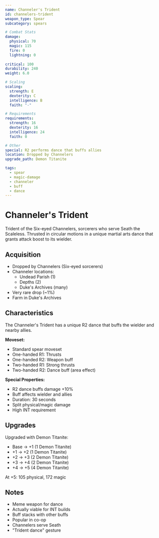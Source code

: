 ```yaml
---
name: Channeler's Trident
id: channelers-trident
weapon_type: Spear
subcategory: spears

# Combat Stats
damage:
  physical: 70
  magic: 115
  fire: 0
  lightning: 0
  
critical: 100
durability: 240
weight: 6.0

# Scaling
scaling:
  strength: E
  dexterity: C
  intelligence: B
  faith: "-"

# Requirements
requirements:
  strength: 16
  dexterity: 16
  intelligence: 24
  faith: 0

# Other
special: R2 performs dance that buffs allies
location: Dropped by Channelers
upgrade_path: Demon Titanite

tags:
  - spear
  - magic-damage
  - channeler
  - buff
  - dance
---
```


# Channeler's Trident

Trident of the Six-eyed Channelers, sorcerers who serve Seath the Scaleless. Thrusted in circular motions in a unique martial arts dance that grants attack boost to its wielder.

## Acquisition
- Dropped by Channelers (Six-eyed sorcerers)
- Channeler locations:
  - Undead Parish (1)
  - Depths (2)
  - Duke's Archives (many)
- Very rare drop (~1%)
- Farm in Duke's Archives

## Characteristics
The Channeler's Trident has a unique R2 dance that buffs the wielder and nearby allies.

**Moveset:**
- Standard spear moveset
- One-handed R1: Thrusts
- One-handed R2: Weapon buff
- Two-handed R1: Strong thrusts
- Two-handed R2: Dance buff (area effect)

**Special Properties:**
- R2 dance buffs damage +10%
- Buff affects wielder and allies
- Duration: 30 seconds
- Split physical/magic damage
- High INT requirement

## Upgrades
Upgraded with Demon Titanite:
- Base → +1 (1 Demon Titanite)
- +1 → +2 (1 Demon Titanite)
- +2 → +3 (2 Demon Titanite)
- +3 → +4 (2 Demon Titanite)
- +4 → +5 (4 Demon Titanite)

At +5: 105 physical, 172 magic

## Notes
- Meme weapon for dance
- Actually viable for INT builds
- Buff stacks with other buffs
- Popular in co-op
- Channelers serve Seath
- "Trident dance" gesture